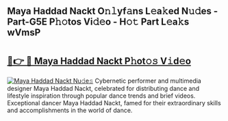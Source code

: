 ## Maya Haddad Nackt O𝚗𝚕yf𝚊ns L𝚎a𝚔ed N𝚞𝚍es - Part-G5E P𝚑𝚘tos Vi𝚍𝚎o - H𝚘𝚝 Part L𝚎a𝚔s wVmsP

# <h2><a href="http://kfdkusd.oniu.top/?m=Maya+Haddad+Nackt">🔗👉 🔴 Maya Haddad Nackt P𝚑ot𝚘𝚜 V𝚒d𝚎o</a></h2>

[![Maya Haddad Nackt Nu𝚍e𝚜](https://i.imgur.com/0qMVB7G.gif)](http://kfdkusd.oniu.top/?m=Maya+Haddad+Nackt)
Cybernetic performer and multimedia designer Maya Haddad Nackt, celebrated for distributing dance and lifestyle inspiration through popular dance trends and brief videos. Exceptional dancer Maya Haddad Nackt, famed for their extraordinary skills and accomplishments in the world of dance.  
